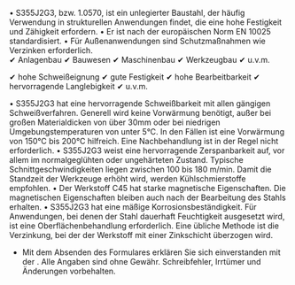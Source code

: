 • S355J2G3, bzw. 1.0570, ist ein unlegierter Baustahl, der häufig Verwendung in
strukturellen Anwendungen findet, die eine hohe Festigkeit und Zähigkeit
erfordern. • Er ist nach der europäischen Norm EN 10025 standardisiert. • Für
Außenanwendungen sind Schutzmaßnahmen wie Verzinken erforderlich.  
✔ Anlagenbau ✔ Bauwesen ✔ Maschinenbau ✔ Werkzeugbau ✔ u.v.m.

✔ hohe Schweißeignung ✔ gute Festigkeit ✔ hohe Bearbeitbarkeit ✔ hervorragende
Langlebigkeit ✔ u.v.m.

• S355J2G3 hat eine hervorragende Schweißbarkeit mit allen gängigen
Schweißverfahren. Generell wird keine Vorwärmung benötigt, außer bei großen
Materialdicken von über 30mm oder bei niedrigen Umgebungstemperaturen von unter
5°C. In den Fällen ist eine Vorwärmung von 150°C bis 200°C hilfreich. Eine
Nachbehandlung ist in der Regel nicht erforderlich. • S355J2G3 weist eine
hervorragende Zerspanbarkeit auf, vor allem im normalgeglühten oder ungehärteten
Zustand. Typische Schnittgeschwindigkeiten liegen zwischen 100 bis 180 m/min.
Damit die Standzeit der Werkzeuge erhöht wird, werden Kühlschmierstoffe
empfohlen. • Der Werkstoff C45 hat starke magnetische Eigenschaften. Die
magnetischen Eigenschaften bleiben auch nach der Bearbeitung des Stahls
erhalten. • S355J2G3 hat eine mäßige Korrosionsbeständigkeit. Für Anwendungen,
bei denen der Stahl dauerhaft Feuchtigkeit ausgesetzt wird, ist eine
Oberflächenbehandlung erforderlich. Eine übliche Methode ist die Verzinkung, bei
der der Werkstoff mit einer Zinkschicht überzogen wird.

* Mit dem Absenden des Formulares erklären Sie sich einverstanden mit der .
Alle Angaben sind ohne Gewähr. Schreibfehler, Irrtümer und Änderungen
vorbehalten.

